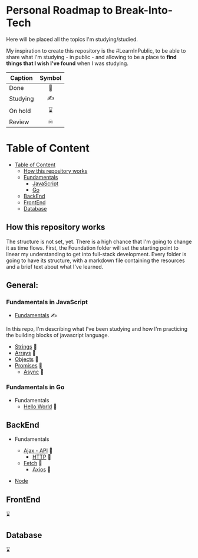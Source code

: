 # Personal Roadmap to Break-Into-Tech

Here will be placed all the topics I'm studying/studied.

My inspiration to create this repository is the #LearnInPublic, to be able to share what I'm studying - in public - and allowing to be a place to **find things that I wish I've found** when I was studying.


| Caption  | Symbol |
| -------- | :----: |
| Done     |   📕    |
| Studying |   ✍️    |
| On hold  |   ⌛    |
| Review   |   ♾️    |

# Table of Content

  - [Table of Content](#table-of-content)
    - [How this repository works](#how-this-repository-works)
    - [Fundamentals](#general)
      - [JavaScript](#fundamentals-in-javascript)
      - [Go](#fundamentals-in-go)
    - [BackEnd](#backend)
    - [FrontEnd](#frontend)
    - [Database](#database)


## How this repository works
The structure is not set, yet. There is a high chance that I'm going to change it as time flows. 
First, the Foundation folder will set the starting point to linear my understanding to get into full-stack development.
Every folder is going to have its structure, with a markdown file containing the resources and a brief text about what I've learned.

## General:

### Fundamentals in JavaScript

- [Fundamentals](fundamentals/README.md) ✍️

In this repo, I'm describing what I've been studying and how I'm practicing the building blocks of javascript language.

  - [Strings](fundamentals/String.md) 📕
  - [Arrays](fundamentals/Arrays.md) 📕
  - [Objects](fundamentals/Objects.md) 📕
  - [Promises](fundamentals/Promises.md) 📕
    - [Async](fundamentals/Async.md) 📕

### Fundamentals in Go

- Fundamentals
  - [Hello World](fundamentals/Go/hello-world.md) 📕

## BackEnd 

- Fundamentals
  - [Ajax - API](backend/ajax-api.md) 📕
    - [HTTP](backend/http.md) 📕
  - [Fetch](backend/fetch.md) 📕
    - [Axios](backend/axios.md) 📕

- [Node]()


## FrontEnd 
⌛

## Database 
⌛